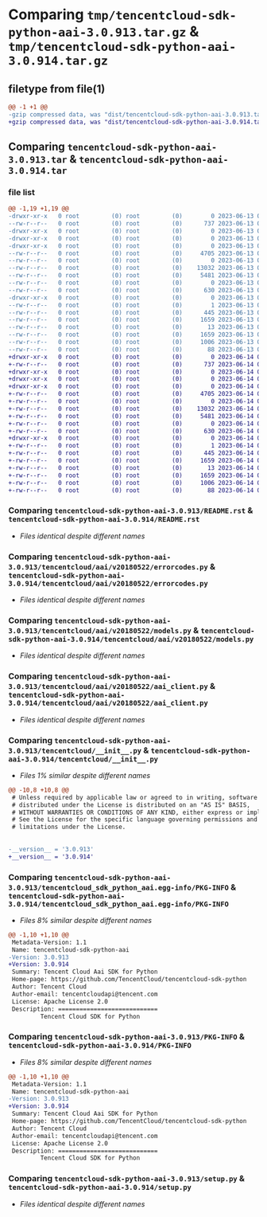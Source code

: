 # Comparing `tmp/tencentcloud-sdk-python-aai-3.0.913.tar.gz` & `tmp/tencentcloud-sdk-python-aai-3.0.914.tar.gz`

## filetype from file(1)

```diff
@@ -1 +1 @@
-gzip compressed data, was "dist/tencentcloud-sdk-python-aai-3.0.913.tar", last modified: Tue Jun 13 01:59:05 2023, max compression
+gzip compressed data, was "dist/tencentcloud-sdk-python-aai-3.0.914.tar", last modified: Wed Jun 14 00:17:01 2023, max compression
```

## Comparing `tencentcloud-sdk-python-aai-3.0.913.tar` & `tencentcloud-sdk-python-aai-3.0.914.tar`

### file list

```diff
@@ -1,19 +1,19 @@
-drwxr-xr-x   0 root         (0) root         (0)        0 2023-06-13 01:59:05.000000 tencentcloud-sdk-python-aai-3.0.913/
--rw-r--r--   0 root         (0) root         (0)      737 2023-06-13 01:59:04.000000 tencentcloud-sdk-python-aai-3.0.913/README.rst
-drwxr-xr-x   0 root         (0) root         (0)        0 2023-06-13 01:59:05.000000 tencentcloud-sdk-python-aai-3.0.913/tencentcloud/
-drwxr-xr-x   0 root         (0) root         (0)        0 2023-06-13 01:59:05.000000 tencentcloud-sdk-python-aai-3.0.913/tencentcloud/aai/
-drwxr-xr-x   0 root         (0) root         (0)        0 2023-06-13 01:59:05.000000 tencentcloud-sdk-python-aai-3.0.913/tencentcloud/aai/v20180522/
--rw-r--r--   0 root         (0) root         (0)     4705 2023-06-13 01:59:04.000000 tencentcloud-sdk-python-aai-3.0.913/tencentcloud/aai/v20180522/errorcodes.py
--rw-r--r--   0 root         (0) root         (0)        0 2023-06-13 01:59:04.000000 tencentcloud-sdk-python-aai-3.0.913/tencentcloud/aai/v20180522/__init__.py
--rw-r--r--   0 root         (0) root         (0)    13032 2023-06-13 01:59:04.000000 tencentcloud-sdk-python-aai-3.0.913/tencentcloud/aai/v20180522/models.py
--rw-r--r--   0 root         (0) root         (0)     5481 2023-06-13 01:59:04.000000 tencentcloud-sdk-python-aai-3.0.913/tencentcloud/aai/v20180522/aai_client.py
--rw-r--r--   0 root         (0) root         (0)        0 2023-06-13 01:59:04.000000 tencentcloud-sdk-python-aai-3.0.913/tencentcloud/aai/__init__.py
--rw-r--r--   0 root         (0) root         (0)      630 2023-06-13 01:59:04.000000 tencentcloud-sdk-python-aai-3.0.913/tencentcloud/__init__.py
-drwxr-xr-x   0 root         (0) root         (0)        0 2023-06-13 01:59:05.000000 tencentcloud-sdk-python-aai-3.0.913/tencentcloud_sdk_python_aai.egg-info/
--rw-r--r--   0 root         (0) root         (0)        1 2023-06-13 01:59:04.000000 tencentcloud-sdk-python-aai-3.0.913/tencentcloud_sdk_python_aai.egg-info/dependency_links.txt
--rw-r--r--   0 root         (0) root         (0)      445 2023-06-13 01:59:05.000000 tencentcloud-sdk-python-aai-3.0.913/tencentcloud_sdk_python_aai.egg-info/SOURCES.txt
--rw-r--r--   0 root         (0) root         (0)     1659 2023-06-13 01:59:04.000000 tencentcloud-sdk-python-aai-3.0.913/tencentcloud_sdk_python_aai.egg-info/PKG-INFO
--rw-r--r--   0 root         (0) root         (0)       13 2023-06-13 01:59:04.000000 tencentcloud-sdk-python-aai-3.0.913/tencentcloud_sdk_python_aai.egg-info/top_level.txt
--rw-r--r--   0 root         (0) root         (0)     1659 2023-06-13 01:59:05.000000 tencentcloud-sdk-python-aai-3.0.913/PKG-INFO
--rw-r--r--   0 root         (0) root         (0)     1006 2023-06-13 01:59:04.000000 tencentcloud-sdk-python-aai-3.0.913/setup.py
--rw-r--r--   0 root         (0) root         (0)       88 2023-06-13 01:59:05.000000 tencentcloud-sdk-python-aai-3.0.913/setup.cfg
+drwxr-xr-x   0 root         (0) root         (0)        0 2023-06-14 00:17:01.000000 tencentcloud-sdk-python-aai-3.0.914/
+-rw-r--r--   0 root         (0) root         (0)      737 2023-06-14 00:17:01.000000 tencentcloud-sdk-python-aai-3.0.914/README.rst
+drwxr-xr-x   0 root         (0) root         (0)        0 2023-06-14 00:17:01.000000 tencentcloud-sdk-python-aai-3.0.914/tencentcloud/
+drwxr-xr-x   0 root         (0) root         (0)        0 2023-06-14 00:17:01.000000 tencentcloud-sdk-python-aai-3.0.914/tencentcloud/aai/
+drwxr-xr-x   0 root         (0) root         (0)        0 2023-06-14 00:17:01.000000 tencentcloud-sdk-python-aai-3.0.914/tencentcloud/aai/v20180522/
+-rw-r--r--   0 root         (0) root         (0)     4705 2023-06-14 00:17:01.000000 tencentcloud-sdk-python-aai-3.0.914/tencentcloud/aai/v20180522/errorcodes.py
+-rw-r--r--   0 root         (0) root         (0)        0 2023-06-14 00:17:01.000000 tencentcloud-sdk-python-aai-3.0.914/tencentcloud/aai/v20180522/__init__.py
+-rw-r--r--   0 root         (0) root         (0)    13032 2023-06-14 00:17:01.000000 tencentcloud-sdk-python-aai-3.0.914/tencentcloud/aai/v20180522/models.py
+-rw-r--r--   0 root         (0) root         (0)     5481 2023-06-14 00:17:01.000000 tencentcloud-sdk-python-aai-3.0.914/tencentcloud/aai/v20180522/aai_client.py
+-rw-r--r--   0 root         (0) root         (0)        0 2023-06-14 00:17:01.000000 tencentcloud-sdk-python-aai-3.0.914/tencentcloud/aai/__init__.py
+-rw-r--r--   0 root         (0) root         (0)      630 2023-06-14 00:17:01.000000 tencentcloud-sdk-python-aai-3.0.914/tencentcloud/__init__.py
+drwxr-xr-x   0 root         (0) root         (0)        0 2023-06-14 00:17:01.000000 tencentcloud-sdk-python-aai-3.0.914/tencentcloud_sdk_python_aai.egg-info/
+-rw-r--r--   0 root         (0) root         (0)        1 2023-06-14 00:17:01.000000 tencentcloud-sdk-python-aai-3.0.914/tencentcloud_sdk_python_aai.egg-info/dependency_links.txt
+-rw-r--r--   0 root         (0) root         (0)      445 2023-06-14 00:17:01.000000 tencentcloud-sdk-python-aai-3.0.914/tencentcloud_sdk_python_aai.egg-info/SOURCES.txt
+-rw-r--r--   0 root         (0) root         (0)     1659 2023-06-14 00:17:01.000000 tencentcloud-sdk-python-aai-3.0.914/tencentcloud_sdk_python_aai.egg-info/PKG-INFO
+-rw-r--r--   0 root         (0) root         (0)       13 2023-06-14 00:17:01.000000 tencentcloud-sdk-python-aai-3.0.914/tencentcloud_sdk_python_aai.egg-info/top_level.txt
+-rw-r--r--   0 root         (0) root         (0)     1659 2023-06-14 00:17:01.000000 tencentcloud-sdk-python-aai-3.0.914/PKG-INFO
+-rw-r--r--   0 root         (0) root         (0)     1006 2023-06-14 00:17:01.000000 tencentcloud-sdk-python-aai-3.0.914/setup.py
+-rw-r--r--   0 root         (0) root         (0)       88 2023-06-14 00:17:01.000000 tencentcloud-sdk-python-aai-3.0.914/setup.cfg
```

### Comparing `tencentcloud-sdk-python-aai-3.0.913/README.rst` & `tencentcloud-sdk-python-aai-3.0.914/README.rst`

 * *Files identical despite different names*

### Comparing `tencentcloud-sdk-python-aai-3.0.913/tencentcloud/aai/v20180522/errorcodes.py` & `tencentcloud-sdk-python-aai-3.0.914/tencentcloud/aai/v20180522/errorcodes.py`

 * *Files identical despite different names*

### Comparing `tencentcloud-sdk-python-aai-3.0.913/tencentcloud/aai/v20180522/models.py` & `tencentcloud-sdk-python-aai-3.0.914/tencentcloud/aai/v20180522/models.py`

 * *Files identical despite different names*

### Comparing `tencentcloud-sdk-python-aai-3.0.913/tencentcloud/aai/v20180522/aai_client.py` & `tencentcloud-sdk-python-aai-3.0.914/tencentcloud/aai/v20180522/aai_client.py`

 * *Files identical despite different names*

### Comparing `tencentcloud-sdk-python-aai-3.0.913/tencentcloud/__init__.py` & `tencentcloud-sdk-python-aai-3.0.914/tencentcloud/__init__.py`

 * *Files 1% similar despite different names*

```diff
@@ -10,8 +10,8 @@
 # Unless required by applicable law or agreed to in writing, software
 # distributed under the License is distributed on an "AS IS" BASIS,
 # WITHOUT WARRANTIES OR CONDITIONS OF ANY KIND, either express or implied.
 # See the License for the specific language governing permissions and
 # limitations under the License.
 
 
-__version__ = '3.0.913'
+__version__ = '3.0.914'
```

### Comparing `tencentcloud-sdk-python-aai-3.0.913/tencentcloud_sdk_python_aai.egg-info/PKG-INFO` & `tencentcloud-sdk-python-aai-3.0.914/tencentcloud_sdk_python_aai.egg-info/PKG-INFO`

 * *Files 8% similar despite different names*

```diff
@@ -1,10 +1,10 @@
 Metadata-Version: 1.1
 Name: tencentcloud-sdk-python-aai
-Version: 3.0.913
+Version: 3.0.914
 Summary: Tencent Cloud Aai SDK for Python
 Home-page: https://github.com/TencentCloud/tencentcloud-sdk-python
 Author: Tencent Cloud
 Author-email: tencentcloudapi@tencent.com
 License: Apache License 2.0
 Description: ============================
         Tencent Cloud SDK for Python
```

### Comparing `tencentcloud-sdk-python-aai-3.0.913/PKG-INFO` & `tencentcloud-sdk-python-aai-3.0.914/PKG-INFO`

 * *Files 8% similar despite different names*

```diff
@@ -1,10 +1,10 @@
 Metadata-Version: 1.1
 Name: tencentcloud-sdk-python-aai
-Version: 3.0.913
+Version: 3.0.914
 Summary: Tencent Cloud Aai SDK for Python
 Home-page: https://github.com/TencentCloud/tencentcloud-sdk-python
 Author: Tencent Cloud
 Author-email: tencentcloudapi@tencent.com
 License: Apache License 2.0
 Description: ============================
         Tencent Cloud SDK for Python
```

### Comparing `tencentcloud-sdk-python-aai-3.0.913/setup.py` & `tencentcloud-sdk-python-aai-3.0.914/setup.py`

 * *Files identical despite different names*

